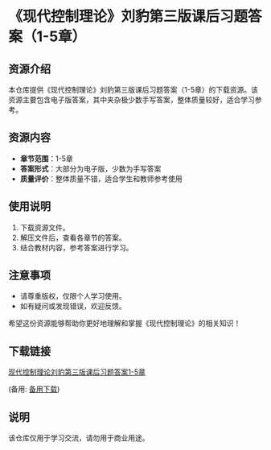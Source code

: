 # 《现代控制理论》刘豹第三版课后习题答案（1-5章）

## 资源介绍

本仓库提供《现代控制理论》刘豹第三版课后习题答案（1-5章）的下载资源。该资源主要包含电子版答案，其中夹杂极少数手写答案，整体质量较好，适合学习参考。

## 资源内容

- **章节范围**：1-5章
- **答案形式**：大部分为电子版，少数为手写答案
- **质量评价**：整体质量不错，适合学生和教师参考使用

## 使用说明

1. 下载资源文件。
2. 解压文件后，查看各章节的答案。
3. 结合教材内容，参考答案进行学习。

## 注意事项

- 请尊重版权，仅限个人学习使用。
- 如有疑问或发现错误，欢迎反馈。

希望这份资源能够帮助你更好地理解和掌握《现代控制理论》的相关知识！

## 下载链接
[现代控制理论刘豹第三版课后习题答案1-5章](https://pan.quark.cn/s/568ebe3e2790) 

(备用: [备用下载](https://pan.baidu.com/s/1SfhG90Kxq0HbBy8wW--5Zg?pwd=1234))

## 说明

该仓库仅用于学习交流，请勿用于商业用途。
